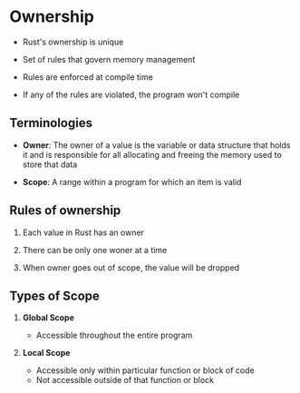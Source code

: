 # Ownership

- Rust's ownership is unique

- Set of rules that govern memory management

- Rules are enforced at compile time

- If any of the rules are violated, the program won't compile

## Terminologies

- **Owner**: The owner of a value is the variable or data structure that
  holds it and is responsible for all allocating and freeing the memory
  used to store that data

- **Scope**: A range within a program for which an item is valid

## Rules of ownership

1. Each value in Rust has an owner

2. There can be only one woner at a time

3. When owner goes out of scope, the value will be dropped

## Types of Scope

1. **Global Scope**

   - Accessible throughout the entire program

2. **Local Scope**

   - Accessible only within particular function or block of code
   - Not accessible outside of that function or block
